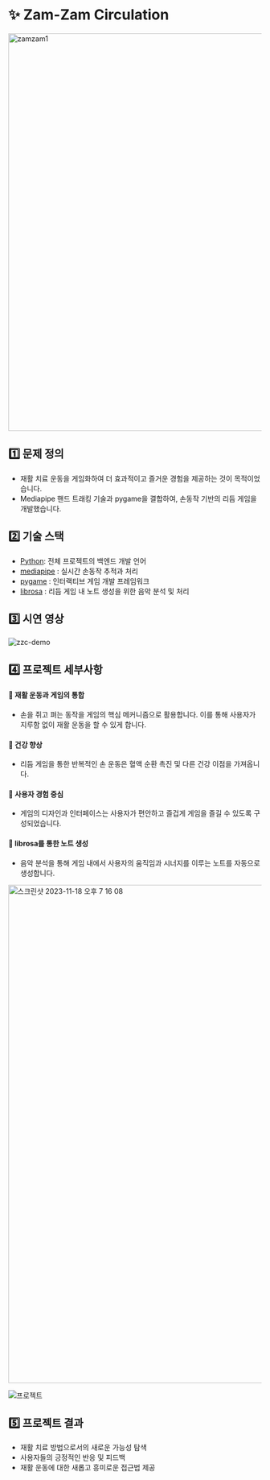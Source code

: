 # ✨ Zam-Zam Circulation
<img width="790" alt="zamzam1" src="https://github.com/ing970/Hand_Tracking_Game/assets/120775224/2d700ee3-db73-4644-9535-644c0d3056f8">


## 1️⃣ 문제 정의
- 재활 치료 운동을 게임화하여 더 효과적이고 즐거운 경험을 제공하는 것이 목적이었습니다.
- Mediapipe 핸드 트래킹 기술과 pygame을 결합하여, 손동작 기반의 리듬 게임을 개발했습니다.

## 2️⃣ 기술 스택
- [Python](https://www.python.org/): 전체 프로젝트의 백엔드 개발 언어
- [mediapipe](https://google.github.io/mediapipe/) : 실시간 손동작 추적과 처리
- [pygame](https://www.pygame.org/) : 인터랙티브 게임 개발 프레임워크
- [librosa](https://librosa.org/) : 리듬 게임 내 노트 생성을 위한 음악 분석 및 처리

  
## 3️⃣ 시연 영상
![zzc-demo](https://user-images.githubusercontent.com/71575861/227396803-47c1a603-ac0b-413d-9d8e-a151b54a29dc.gif)

## 4️⃣ 프로젝트 세부사항
#### 📍 재활 운동과 게임의 통합
- 손을 쥐고 펴는 동작을 게임의 핵심 메커니즘으로 활용합니다. 이를 통해 사용자가 지루함 없이 재활 운동을 할 수 있게 합니다.
#### 📍 건강 향상
- 리듬 게임을 통한 반복적인 손 운동은 혈액 순환 촉진 및 다른 건강 이점을 가져옵니다.
#### 📍 사용자 경험 중심
- 게임의 디자인과 인터페이스는 사용자가 편안하고 즐겁게 게임을 즐길 수 있도록 구성되었습니다.
#### 📍 librosa를 통한 노트 생성
- 음악 분석을 통해 게임 내에서 사용자의 움직임과 시너지를 이루는 노트를 자동으로 생성합니다.
<img width="990" alt="스크린샷 2023-11-18 오후 7 16 08" src="https://github.com/ing970/Hand_Tracking_Game/assets/120775224/7c6e92dd-67ae-4328-a146-1c6c2e8a8b24">


![프로젝트](https://github.com/ing970/Hand_Tracking_Game/assets/120775224/3cbbc9cc-cfd7-4ae0-a679-b79e205f16f0)


## 5️⃣ 프로젝트 결과
- 재활 치료 방법으로서의 새로운 가능성 탐색
- 사용자들의 긍정적인 반응 및 피드백
- 재활 운동에 대한 새롭고 흥미로운 접근법 제공



